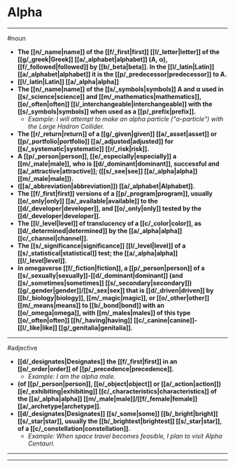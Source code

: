 # Alpha
---
#noun
- **The [[n/_name|name]] of the [[f/_first|first]] [[l/_letter|letter]] of the [[g/_greek|Greek]] [[a/_alphabet|alphabet]] (Α,  α), [[f/_followed|followed]] by [[b/_beta|beta]]. In the [[l/_latin|Latin]] [[a/_alphabet|alphabet]] it is the [[p/_predecessor|predecessor]] to A.**
- **[[l/_latin|Latin]] [[a/_alpha|alpha]]**
- **The [[n/_name|name]] of the [[s/_symbols|symbols]] Α and α used in [[s/_science|science]] and [[m/_mathematics|mathematics]], [[o/_often|often]] [[i/_interchangeable|interchangeable]] with the [[s/_symbols|symbols]] when used as a [[p/_prefix|prefix]].**
	- _Example: I will attempt to make an alpha particle ("α-particle") with the Large Hadron Collider._
- **The [[r/_return|return]] of a [[g/_given|given]] [[a/_asset|asset]] or [[p/_portfolio|portfolio]] [[a/_adjusted|adjusted]] for [[s/_systematic|systematic]] [[r/_risk|risk]].**
- **A [[p/_person|person]], [[e/_especially|especially]] a [[m/_male|male]], who is [[d/_dominant|dominant]], successful and [[a/_attractive|attractive]]; ([[s/_see|see]] [[a/_alpha|alpha]] [[m/_male|male]]).**
- **([[a/_abbreviation|abbreviation]]) [[a/_alphabet|Alphabet]].**
- **The [[f/_first|first]] versions of a [[p/_program|program]], usually [[o/_only|only]] [[a/_available|available]] to the [[d/_developer|developer]], and [[o/_only|only]] tested by the [[d/_developer|developer]].**
- **The [[l/_level|level]] of translucency of a [[c/_color|color]], as [[d/_determined|determined]] by the [[a/_alpha|alpha]] [[c/_channel|channel]].**
- **The [[s/_significance|significance]] [[l/_level|level]] of a [[s/_statistical|statistical]] test; the [[a/_alpha|alpha]] [[l/_level|level]].**
- **In omegaverse [[f/_fiction|fiction]], a [[p/_person|person]] of a [[s/_sexually|sexually]]-[[d/_dominant|dominant]] (and [[s/_sometimes|sometimes]] [[s/_secondary|secondary]]) [[g/_gender|gender]]/[[s/_sex|sex]] that is [[d/_driven|driven]] by [[b/_biology|biology]], [[m/_magic|magic]], or [[o/_other|other]] [[m/_means|means]] to [[b/_bond|bond]] with an [[o/_omega|omega]], with [[m/_males|males]] of this type [[o/_often|often]] [[h/_having|having]] [[c/_canine|canine]]-[[l/_like|like]] [[g/_genitalia|genitalia]].**
---
#adjective
- **[[d/_designates|Designates]] the [[f/_first|first]] in an [[o/_order|order]] of [[p/_precedence|precedence]].**
	- _Example: I am the alpha male._
- **(of [[p/_person|person]], [[o/_object|object]] or [[a/_action|action]]) [[e/_exhibiting|exhibiting]] [[c/_characteristics|characteristics]] of the [[a/_alpha|alpha]] [[m/_male|male]]/[[f/_female|female]] [[a/_archetype|archetype]].**
- **[[d/_designates|Designates]] [[s/_some|some]] [[b/_bright|bright]] [[s/_star|star]], usually the [[b/_brightest|brightest]] [[s/_star|star]], of a [[c/_constellation|constellation]].**
	- _Example: When space travel becomes feasible, I plan to visit Alpha Centauri._
---
---
